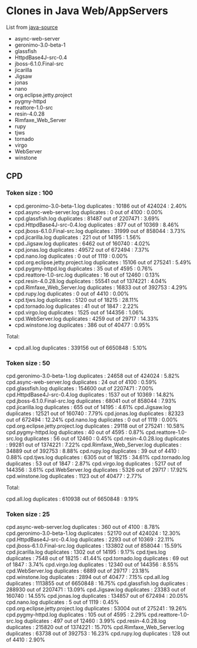 # Clones in Java Web/AppServers

List from [java-source](http://java-source.net/open-source/web-servers)

- async-web-server
- geronimo-3.0-beta-1
- glassfish
- HttpdBase4J-src-0.4
- jboss-6.1.0.Final-src
- jicarilla
- Jigsaw
- jonas
- nano
- org.eclipse.jetty.project
- pygmy-httpd
- reattore-1.0-src
- resin-4.0.28
- Rimfaxe_Web_Server
- rupy
- tjws
- tornado
- virgo
- WebServer
- winstone

## CPD

### Token size : 100

- cpd.geronimo-3.0-beta-1.log duplicates : 10186 out of 424024 : 2.40%
- cpd.async-web-server.log duplicates : 0 out of 4100 : 0.00%
- cpd.glassfish.log duplicates : 81487 out of 2207471 : 3.69%
- cpd.HttpdBase4J-src-0.4.log duplicates : 877 out of 10369 : 8.46%
- cpd.jboss-6.1.0.Final-src.log duplicates : 31999 out of 858044 : 3.73%
- cpd.jicarilla.log duplicates : 221 out of 14195 : 1.56%
- cpd.Jigsaw.log duplicates : 6462 out of 160740 : 4.02%
- cpd.jonas.log duplicates : 49572 out of 672494 : 7.37%
- cpd.nano.log duplicates : 0 out of 1119 : 0.00%
- cpd.org.eclipse.jetty.project.log duplicates : 15106 out of 275241 : 5.49%
- cpd.pygmy-httpd.log duplicates : 35 out of 4595 : 0.76%
- cpd.reattore-1.0-src.log duplicates : 16 out of 12460 : 0.13%
- cpd.resin-4.0.28.log duplicates : 55541 out of 1374221 : 4.04%
- cpd.Rimfaxe_Web_Server.log duplicates : 16833 out of 392753 : 4.29%
- cpd.rupy.log duplicates : 0 out of 4410 : 0.00%
- cpd.tjws.log duplicates : 5120 out of 18215 : 28.11%
- cpd.tornado.log duplicates : 41 out of 1847 : 2.22%
- cpd.virgo.log duplicates : 1525 out of 144356 : 1.06%
- cpd.WebServer.log duplicates : 4259 out of 29717 : 14.33%
- cpd.winstone.log duplicates : 386 out of 40477 : 0.95%

Total:

- cpd.all.log duplicates : 339156 out of 6650848 : 5.10%

### Token size : 50

cpd.geronimo-3.0-beta-1.log duplicates : 24658 out of 424024 : 5.82%
cpd.async-web-server.log duplicates : 24 out of 4100 : 0.59%
cpd.glassfish.log duplicates : 154600 out of 2207471 : 7.00%
cpd.HttpdBase4J-src-0.4.log duplicates : 1537 out of 10369 : 14.82%
cpd.jboss-6.1.0.Final-src.log duplicates : 68041 out of 858044 : 7.93%
cpd.jicarilla.log duplicates : 655 out of 14195 : 4.61%
cpd.Jigsaw.log duplicates : 12521 out of 160740 : 7.79%
cpd.jonas.log duplicates : 82323 out of 672494 : 12.24%
cpd.nano.log duplicates : 0 out of 1119 : 0.00%
cpd.org.eclipse.jetty.project.log duplicates : 29118 out of 275241 : 10.58%
cpd.pygmy-httpd.log duplicates : 40 out of 4595 : 0.87%
cpd.reattore-1.0-src.log duplicates : 56 out of 12460 : 0.45%
cpd.resin-4.0.28.log duplicates : 99281 out of 1374221 : 7.22%
cpd.Rimfaxe_Web_Server.log duplicates : 34889 out of 392753 : 8.88%
cpd.rupy.log duplicates : 39 out of 4410 : 0.88%
cpd.tjws.log duplicates : 6305 out of 18215 : 34.61%
cpd.tornado.log duplicates : 53 out of 1847 : 2.87%
cpd.virgo.log duplicates : 5217 out of 144356 : 3.61%
cpd.WebServer.log duplicates : 5326 out of 29717 : 17.92%
cpd.winstone.log duplicates : 1123 out of 40477 : 2.77%

Total:

cpd.all.log duplicates : 610938 out of 6650848 : 9.19%

### Token size : 25

cpd.async-web-server.log duplicates : 360 out of 4100 : 8.78%
cpd.geronimo-3.0-beta-1.log duplicates : 52170 out of 424024 : 12.30%
cpd.HttpdBase4J-src-0.4.log duplicates : 2293 out of 10369 : 22.11%
cpd.jboss-6.1.0.Final-src.log duplicates : 133802 out of 858044 : 15.59%
cpd.jicarilla.log duplicates : 1302 out of 14195 : 9.17%
cpd.tjws.log duplicates : 7548 out of 18215 : 41.44%
cpd.tornado.log duplicates : 69 out of 1847 : 3.74%
cpd.virgo.log duplicates : 12340 out of 144356 : 8.55%
cpd.WebServer.log duplicates : 6889 out of 29717 : 23.18%
cpd.winstone.log duplicates : 2894 out of 40477 : 7.15%
cpd.all.log duplicates : 1113855 out of 6650848 : 16.75%
cpd.glassfish.log duplicates : 288930 out of 2207471 : 13.09%
cpd.Jigsaw.log duplicates : 23383 out of 160740 : 14.55%
cpd.jonas.log duplicates : 134857 out of 672494 : 20.05%
cpd.nano.log duplicates : 5 out of 1119 : 0.45%
cpd.org.eclipse.jetty.project.log duplicates : 53004 out of 275241 : 19.26%
cpd.pygmy-httpd.log duplicates : 105 out of 4595 : 2.29%
cpd.reattore-1.0-src.log duplicates : 497 out of 12460 : 3.99%
cpd.resin-4.0.28.log duplicates : 215820 out of 1374221 : 15.70%
cpd.Rimfaxe_Web_Server.log duplicates : 63738 out of 392753 : 16.23%
cpd.rupy.log duplicates : 128 out of 4410 : 2.90%

